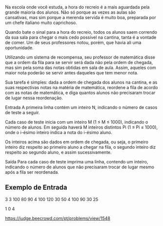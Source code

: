 Na escola onde você estuda, a hora do recreio é a mais aguardada pela grande maioria dos alunos. Não só porque as vezes as aulas são cansativas, mas sim porque a merenda servida é muito boa, preparada por um chefe italiano muito caprichoso.

Quando bate o sinal para a hora do recreio, todos os alunos saem correndo da sua sala para chegar o mais cedo possível na cantina, tanta é a vontade de comer. Um de seus professores notou, porém, que havia ali uma oportunidade.

Utilizando um sistema de recompensa, seu professor de matemática disse que a ordem da fila para se servir será dada não pela ordem de chegada, mas sim pela soma das notas obtidas em sala de aula. Assim, aqueles com maior nota poderão se servir antes daqueles que tem menor nota.

Sua tarefa é simples: dada a ordem de chegada dos alunos na cantina, e as suas respectivas notas na matéria de matemática, reordene a fila de acordo com as notas de matemática, e diga quantos alunos não precisaram trocar de lugar nessa reordenação.

Entrada
A primeira linha contém um inteiro N, indicando o número de casos de teste a seguir.

Cada caso de teste inicia com um inteiro M (1 ≤ M ≤ 1000), indicando o número de alunos. Em seguida haverá M inteiros distintos Pi (1 ≤ Pi ≤ 1000), onde o i-ésimo inteiro indica a nota do i-ésimo aluno.

Os inteiros acima são dados em ordem de chegada, ou seja, o primeiro inteiro diz respeito ao primeiro aluno a chegar na fila, o segundo inteiro diz respeito ao segundo aluno, e assim sucessivamente.

Saída
Para cada caso de teste imprima uma linha, contendo um inteiro, indicando o número de alunos que não precisaram trocar de lugar mesmo após a fila ser reordenada.

## Exemplo de Entrada	
3
3
100 80 90
4
100 120 30 50
4
100 90 30 25

1
0
4

https://judge.beecrowd.com/pt/problems/view/1548